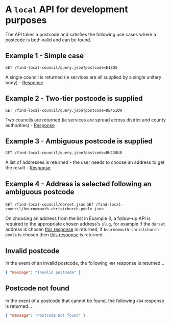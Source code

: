 # A `local` API for development purposes

The API takes a postcode and satisfies the following use cases where a postcode is both valid and can be found.


## Example 1 - Simple case

`GET /find-local-council/query.json?postcode=E18QS`

A single council is returned (ie services are all supplied by a single unitary body) - [Response](/response/tower-hamlets.json)


## Example 2 - Two-tier postcode is supplied

`GET /find-local-council/query.json?postcode=DE451QW`

Two councils are returned (ie services are spread across district and county authorities) - [Response](/response/derbyshire-dales.json)


## Example 3 - Ambiguous postcode is supplied

`GET /find-local-council/query.json?postcode=BH228UB`

A list of addresses is returned - the user needs to choose an address to get the result - [Response](/response/addresses.json)


## Example 4 - Address is selected following an ambiguous postcode

`GET /find-local-council/dorset.json`
`GET /find-local-council/bournemouth-christchurch-poole.json`

On choosing an address from the list in Example 3, a follow-up API is required to the appropriate chosen address's `slug`, for example if the `dorset` address is chosen [this response](/response/dorset.json) is returned, if `bournemouth-christchurch-poole` is chosen then [this response](/response/bournemouth-christchurch-poole.json) is returned.


## Invalid postcode

In the event of an invalid postcode, the following `404` response is returned...

```json
{ "message": "Invalid postcode" }
```


## Postcode not found

In the event of a postcode that cannot be found, the following `404` response is returned...

```json
{ "message": "Postcode not found" }
```

